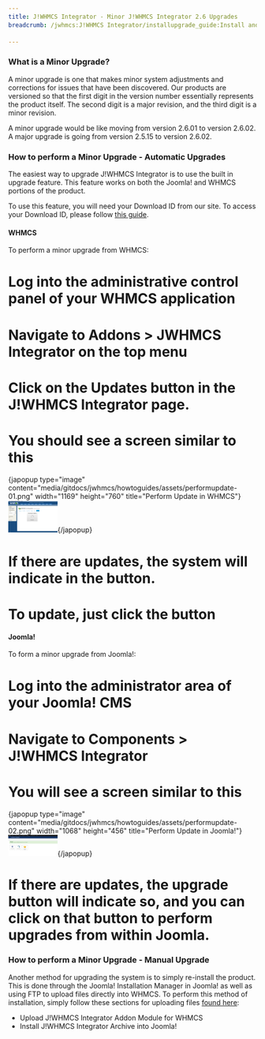 ```yaml
---
title: J!WHMCS Integrator - Minor J!WHMCS Integrator 2.6 Upgrades
breadcrumb: /jwhmcs:J!WHMCS Integrator/installupgrade_guide:Install and Upgrade Guide/minor:Minor J!WHMCS Integrator 2.6 Upgrades/

---
```


### What is a Minor Upgrade?

A minor upgrade is one that makes minor system adjustments and corrections for issues that have been discovered.  Our products are versioned so that the first digit in the version number essentially represents the product itself.  The second digit is a major revision, and the third digit is a minor revision.

A minor upgrade would be like moving from version 2.6.01 to version 2.6.02.  A major upgrade is going from version 2.5.15 to version 2.6.02.

### How to perform a Minor Upgrade - Automatic Upgrades

The easiest way to upgrade J!WHMCS Integrator is to use the built in upgrade feature.  This feature works on both the Joomla! and WHMCS portions of the product.

To use this feature, you will need your Download ID from our site.  To access your Download ID, please follow [this guide](jwhmcs/howtoguides/accessdownloadid.md).

#### WHMCS

To perform a minor upgrade from WHMCS:
# Log into the administrative control panel of your WHMCS application
# Navigate to Addons > JWHMCS Integrator on the top menu
# Click on the Updates button in the J!WHMCS Integrator page.
# You should see a screen similar to this
{japopup type="image" content="media/gitdocs/jwhmcs/howtoguides/assets/performupdate-01.png" width="1169" height="760" title="Perform Update in WHMCS"}
<img src="assets/performupdate-01.png" width="100px" />{/japopup}
# If there are updates, the system will indicate in the button.
# To update, just click the button

#### Joomla!

To form a minor upgrade from Joomla!:
# Log into the administrator area of your Joomla! CMS
# Navigate to Components > J!WHMCS Integrator
# You will see a screen similar to this
{japopup type="image" content="media/gitdocs/jwhmcs/howtoguides/assets/performupdate-02.png" width="1068" height="456" title="Perform Update in Joomla!"}
<img src="assets/performupdate-02.png" width="100px" />{/japopup}
# If there are updates, the upgrade button will indicate so, and you can click on that button to perform upgrades from within Joomla.

### How to perform a Minor Upgrade - Manual Upgrade

Another method for upgrading the system is to simply re-install the product.  This is done through the Joomla! Installation Manager in Joomla! as well as using FTP to upload files directly into WHMCS.  To perform this method of installation, simply follow these sections for uploading files [found here](jwhmcs/installupgrade_guide/newinstalls.md):
* Upload J!WHMCS Integrator Addon Module for WHMCS
* Install J!WHMCS Integrator Archive into Joomla!